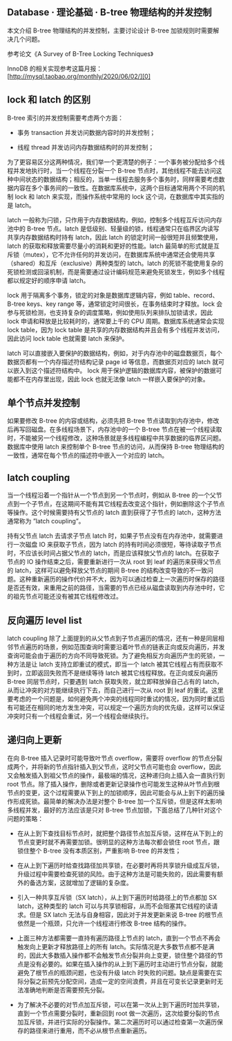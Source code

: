 ## Database · 理论基础 · B-tree 物理结构的并发控制


本文介绍 B-tree 物理结构的并发控制，主要讨论设计 B-tree 加锁规则时需要解决几个问题。  


参考论文《A Survey of B-Tree Locking Techniques》  


InnoDB 的相关实现参考这篇月报：[http://mysql.taobao.org/monthly/2020/06/02/][0]  

## lock 和 latch 的区别


B-tree 索引的并发控制需要考虑两个方面：  


* 事务 transaction 并发访问数据内容时的并发控制；  

  
* 线程 thread 并发访问内存数据结构时的并发控制；  



为了更容易区分这两种情况，我们举一个更清楚的例子：一个事务被分配给多个线程并发地执行时，当一个线程在分裂一个 B-tree 节点时，其他线程不能去访问这种中间状态的数据结构；相反的，当单一线程去服务多个事务时，同样需要考虑数据内容在多个事务间的一致性。在数据库系统中，这两个目标通常用两个不同的机制 lock 和 latch 来实现，而操作系统中常用的 lock 这个词，在数据库中其实指的是 latch。  


latch 一般称为闩锁，只作用于内存数据结构，例如，控制多个线程互斥访问内存池中的 B-tree 节点。latch 是低级别、轻量级的锁，线程通常只在临界区内读写共享内存数据结构时持有 latch，因此 latch 的锁定时间一般很短并且频繁使用，latch 的获取和释放需要尽量小的消耗和更好的性能。latch 最简单的形式就是互斥锁（mutex），它不允许任何的并发访问，在数据库系统中通常还会使用共享（shared）和互斥（exclusive）两种类型的 latch。latch 的死锁不能使用复杂的死锁检测或回滚机制，而是需要通过设计编码规范来避免死锁发生，例如多个线程都以规定好的顺序申请 latch。  


lock 用于隔离多个事务，锁定的对象是数据库逻辑内容，例如 table、record、B-tree keys、key range 等，通常锁定时间很长，在事务结束时才释放。lock 会参与死锁检测，也支持复杂的调度策略，例如使用队列来排队加锁请求，因此 lock 申请和释放是比较耗时的，通常要上千的 CPU 周期。数据库系统通常会实现 lock table，因为 lock table 是共享的内存数据结构并且会有多个线程并发访问，因此访问 lock table 也就需要 latch 来保护。  


latch 可以直接嵌入要保护的数据结构，例如，对于内存池中的磁盘数据页，每个数据页都有一个内存描述符结构记录 page id 等信息，而数据页对应的 latch 就可以嵌入到这个描述符结构中。 lock 用于保护逻辑的数据库内容，被保护的数据可能都不在内存里出现，因此 lock 也就无法像 latch 一样嵌入要保护的对象。  

## 单个节点并发控制


如果要修改 B-tree 的内容或结构，必须先把 B-tree 节点读取到内存池中，修改后再写回磁盘。在多线程场景下，内存池中的一个 B-tree 节点在被一个线程读取时，不能被另一个线程修改，这种场景就是多线程编程中共享数据的临界区问题。数据库中使用 latch 来控制单个 B-tree 节点的访问，从而保持 B-tree 物理结构的一致性，通常在每个节点的描述符中嵌入一个对应的 latch。  

## latch coupling


当一个线程沿着一个指针从一个节点到另一个节点时，例如从 B-tree 的一个父节点到一个子节点，在这期间不能有其它线程去改变这个指针，例如删除这个子节点等操作。这个时候需要持有父节点的 latch 直到获得了子节点的 latch，这种方法通常称为 ”latch coupling”。  


持有父节点 latch 去请求子节点 latch 时，如果子节点没有在内存池中，就需要进行一次磁盘 IO 来获取子节点，因为 latch 的持有时间必须很短，等待读取子节点时，不应该长时间占据父节点的 latch，而是应该释放父节点的 latch。在获取子节点的 IO 操作结束之后，需要重新进行一次从 root 到 leaf 的遍历来获得父节点的 latch，这样可以避免释放父节点的期间 B-tree 的结构改变导致的不一致问题。这种重新遍历的操作代价并不大，因为可以通过检查上一次遍历时保存的路径是否还有效，来重用之前的路径，当需要的节点已经从磁盘读取到内存池中时，它的祖先节点可能还没有被其它线程修改过。  

## 反向遍历 level list


latch coupling 除了上面提到的从父节点到子节点遍历的情况，还有一种是同层相邻节点遍历的场景，例如范围查询时需要沿着叶节点的链表正向或反向遍历，并发查询可能会由于遍历的方向不同导致死锁。为了避免相反方向遍历产生的死锁，一种方法是让 latch 支持立即重试的模式，即当一个 latch 被其它线程占有而获取不到时，立即返回失败而不是继续等待 latch 被其它线程释放。在正向或反向遍历 B-tree 同层节点时，只要遇到 latch 获取失败，就立即释放掉自己占有的 latch，从而让冲突的对方能继续执行下去，而自己进行一次从 root 到 leaf 的重试。这里要考虑的一个问题是，如何避免两个冲突的线程同时重试的情况，因为同时重试后有可能还在相同的地方发生冲突，可以规定一个遍历方向的优先级，这样可以保证冲突时只有一个线程会重试，另一个线程会继续执行。  

## 递归向上更新


在向 B-tree 插入记录时可能导致叶节点 overflow，需要将 overflow 的节点分裂成两个，并将新的节点指针插入到父节点，这时父节点可能也会 overflow，因此又会触发插入到祖父节点的操作，最极端的情况，这种递归向上插入会一直执行到 root 节点。除了插入操作，删除或者更新记录操作也可能发生这种从叶节点到根节点的变更，这个过程需要从下到上的加锁顺序，因此可能会与从上到下的遍历操作形成死锁。最简单的解决办法是对整个 B-tree 加一个互斥锁，但是这样太影响多线程并发，最好的方法应该是只对 B-tree 节点加锁，下面总结了几种针对这个问题的策略：  


* 在从上到下查找目标节点时，就把整个路径节点加互斥锁，这样在从下到上的节点变更时就不再需要加锁。很明显的这种方法每次都会锁住 root 节点，跟锁住整个 B-tree 没有本质区别，严重影响 B-tree 的并发性；  

  
* 在从上到下遍历时给查找路径加共享锁，在必要时再将共享锁升级成互斥锁，升级过程中需要检查死锁的风险。由于这种方法是可能失败的，因此需要有额外的备选方案，这就增加了逻辑的复杂度。  

  
* 引入一种共享互斥锁（SX latch），从上到下遍历时给路径上的节点都加 SX latch，这种类型的 latch 可以与共享锁相容，从而不会阻塞其它线程的读请求。但是 SX latch 无法与自身相容，因此对于并发更新来说 B-tree 的根节点依然是一个瓶颈，只允许一个线程进行修改 B-tree 结构的操作。  

  
* 上面三种方法都需要一直持有遍历路径上节点的 latch，直到一个节点不再会触发向上更新才释放路径上的所有 latch。实际情况是大多数节点都不是满的，因此大多数插入操作都不会触发节点分裂并向上变更，锁住整个路径的节点是没有必要的。如果在插入操作的从上到下遍历时主动进行节点分裂，就能避免了根节点的瓶颈问题，也没有升级 latch 时失败的问题。缺点是需要在实际分裂之前预先分配空间，造成一定的空间浪费，并且在可变长记录更新时无法准确地判断是否需要预先分裂。  

  
* 为了解决不必要的对节点加互斥锁，可以在第一次从上到下遍历时加共享锁，直到一个节点需要分裂时，重新回到 root 做一次遍历，这次给要分裂的节点加互斥锁，并进行实际的分裂操作。第二次遍历时可以通过检查第一次遍历保存的路径来进行重用，而不必从根节点重新遍历。  


[0]: http://mysql.taobao.org/monthly/2020/06/02/